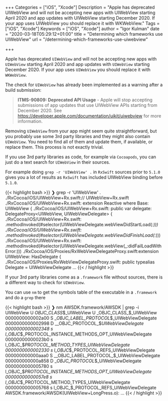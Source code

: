 +++
Categories = ["iOS", "Xcode"]
Description = "Apple has deprecated UIWebView and will not be accepting new apps with UIWebView starting April 2020 and app updates with UIWebView starting December 2020. If your app uses UIWebView you should replace it with WKWebView."
Tags = ["iOS", "Xcode"]
Keywords = ["iOS", "Xcode"]
author = "Igor Kulman"
date = "2020-03-18T05:29:12+01:00"
title = "Determining which frameworks use UIWebView"
url = "/determining-which-frameworks-use-uiwebview"

+++

Apple has deprecated `UIWebView` and will not be accepting new apps with `UIWebView` starting April 2020 and app updates with `UIWebView` starting December 2020. If your app uses `UIWebView` you should replace it with `WKWebView`. 

The check for `UIWebView` has already been implemented as a warning after a build submission:

> **ITMS-90809: Deprecated API Usage** - Apple will stop accepting submissions of app updates that use UIWebView APIs starting from December 2020. See https://developer.apple.com/documentation/uikit/uiwebview for more information.

Removing `UIWebView` from your app might seem quite straightforward, but you probably use some 3rd party libraries and they might also contain `UIWebView`. You need to find all of them and update them, if available, or replace them. This process is not exactly trivial.

If you use 3rd party libraries as code, for example via `Cocoapods`, you can just do a text search for `UIWebView` in their sources. 

For example doing `grep -r 'UIWebView' .` in `RxSwift` sources prior to `5.1.0` gives you a lot of results as `RxSwift` has included UIWebView binding before `5.1.0`.

{{< highlight bash >}}
❯ grep -r 'UIWebView' .
./RxCocoa/iOS/UIWebView+Rx.swift://  UIWebView+Rx.swift
./RxCocoa/iOS/UIWebView+Rx.swift:    extension Reactive where Base: UIWebView {
./RxCocoa/iOS/UIWebView+Rx.swift:        public var delegate: DelegateProxy<UIWebView, UIWebViewDelegate> {
./RxCocoa/iOS/UIWebView+Rx.swift:                .methodInvoked(#selector(UIWebViewDelegate.webViewDidStartLoad(_:)))
./RxCocoa/iOS/UIWebView+Rx.swift:                .methodInvoked(#selector(UIWebViewDelegate.webViewDidFinishLoad(_:)))
./RxCocoa/iOS/UIWebView+Rx.swift:                .methodInvoked(#selector(UIWebViewDelegate.webView(_:didFailLoadWithError:)))
./RxCocoa/iOS/Proxies/RxWebViewDelegateProxy.swift:extension UIWebView: HasDelegate {
./RxCocoa/iOS/Proxies/RxWebViewDelegateProxy.swift:    public typealias Delegate = UIWebViewDelegate
...
{{< / highlight >}}

If your 3rd party libraries come as a `.framework` file without sources, there is a different way to check for `UIWebView`. 

You can use `nm` to get the symbols table of the executable in a `.framework` and do a `grep` there

{{< highlight bash >}}
❯ nm AWSDK.framework/AWSDK | grep -i UIWebView
                 U _OBJC_CLASS_$_UIWebView
                 U _OBJC_CLASS_$_UIWebView
0000000000002a00 S __OBJC_LABEL_PROTOCOL_$_UIWebViewDelegate
0000000000002998 D __OBJC_PROTOCOL_$_UIWebViewDelegate
0000000000002348 s l_OBJC_$_PROTOCOL_INSTANCE_METHODS_OPT_UIWebViewDelegate
00000000000023b0 s l_OBJC_$_PROTOCOL_METHOD_TYPES_UIWebViewDelegate
0000000000002330 s l_OBJC_$_PROTOCOL_REFS_UIWebViewDelegate
000000000000aaa0 S __OBJC_LABEL_PROTOCOL_$_UIWebViewDelegate
000000000000a858 D __OBJC_PROTOCOL_$_UIWebViewDelegate
0000000000005780 s l_OBJC_$_PROTOCOL_INSTANCE_METHODS_OPT_UIWebViewDelegate
00000000000057e8 s l_OBJC_$_PROTOCOL_METHOD_TYPES_UIWebViewDelegate
0000000000005768 s l_OBJC_$_PROTOCOL_REFS_UIWebViewDelegate
AWSDK.framework/AWSDK(UIWebView+LongPress.o):
...
{{< / highlight >}}

<!--more-->